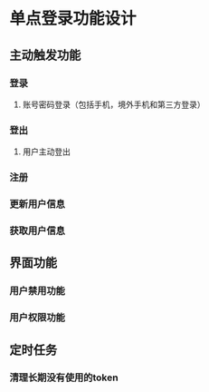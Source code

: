 # 单点登录功能设计

## 主动触发功能

### 登录

1. 账号密码登录（包括手机，境外手机和第三方登录）

### 登出

1. 用户主动登出

### 注册

### 更新用户信息

### 获取用户信息



## 界面功能

### 用户禁用功能

### 用户权限功能



## 定时任务

### 清理长期没有使用的token



